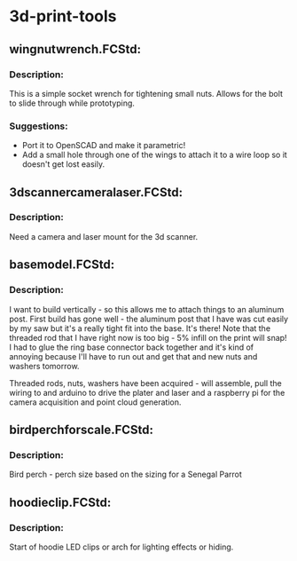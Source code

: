 # 3d-print-tools

## wingnutwrench.FCStd:  
### Description:  
This is a simple socket wrench for tightening small nuts.  Allows for the bolt to slide through while prototyping.  
  
### Suggestions:  
* Port it to OpenSCAD and make it parametric!
* Add a small hole through one of the wings to attach it to a wire loop so it doesn't get lost easily.

## 3dscannercameralaser.FCStd:  
### Description:
Need a camera and laser mount for the 3d scanner.

## basemodel.FCStd:
### Description:
I want to build vertically - so this allows me to attach things to an aluminum post.
First build has gone well - the aluminum post that I have was cut easily by my saw but it's a really tight fit into the base.  It's there!
Note that the threaded rod that I have right now is too big - 5% infill on the print will snap!  I had to glue the ring base connector back together and it's kind of annoying because I'll have to run out and get that and new nuts and washers tomorrow.

Threaded rods, nuts, washers have been acquired - will assemble, pull the wiring to and arduino to drive the plater and laser and a raspberry pi for the camera
acquisition and point cloud generation.

## birdperchforscale.FCStd:  
### Description:  
Bird perch - perch size based on the sizing for a Senegal Parrot

## hoodieclip.FCStd:
### Description:
Start of hoodie LED clips or arch for lighting effects or hiding.
